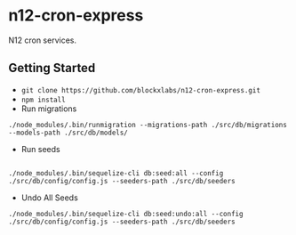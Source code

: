 # n12-cron-express
N12 cron services. 

## Getting Started

- `git clone https://github.com/blockxlabs/n12-cron-express.git`
- `npm install`
- Run migrations
```
./node_modules/.bin/runmigration --migrations-path ./src/db/migrations --models-path ./src/db/models/
```
- Run seeds
```

./node_modules/.bin/sequelize-cli db:seed:all --config ./src/db/config/config.js --seeders-path ./src/db/seeders
```

- Undo All Seeds
```
./node_modules/.bin/sequelize-cli db:seed:undo:all --config ./src/db/config/config.js --seeders-path ./src/db/seeders
```

